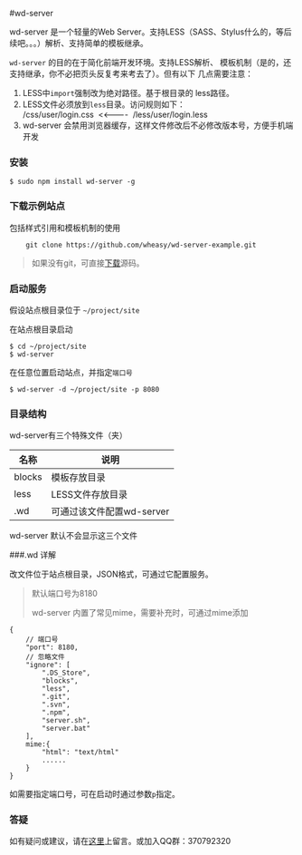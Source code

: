 #wd-server 

wd-server 是一个轻量的Web Server。支持LESS（SASS、Stylus什么的，等后续吧。。。）解析、支持简单的模板继承。

`wd-server` 的目的在于简化前端开发环境。支持LESS解析、
模板机制（是的，还支持继承，你不必把页头反复考来考去了）。但有以下
几点需要注意：

1. LESS中`import`强制改为绝对路径。基于根目录的 less路径。
2. LESS文件必须放到`less`目录。访问规则如下：<br/>
    /css/user/login.css&nbsp;&nbsp;&lt;&lt;----&nbsp;&nbsp;/less/user/login.less
3. wd-server 会禁用浏览器缓存，这样文件修改后不必修改版本号，方便手机端开发


### 安装

```
$ sudo npm install wd-server -g
```

### 下载示例站点

包括样式引用和模板机制的使用

```
    git clone https://github.com/wheasy/wd-server-example.git
```

> 如果没有git，可直接[下载](#)源码。


### 启动服务

假设站点根目录位于  `~/project/site`

在站点根目录启动

```
$ cd ~/project/site
$ wd-server
```

在任意位置启动站点，并指定`端口号`

```
$ wd-server -d ~/project/site -p 8080
```

### 目录结构
wd-server有三个特殊文件（夹）

名称|说明
----|----
blocks|  模板存放目录
less|    LESS文件存放目录
.wd   |可通过该文件配置wd-server

wd-server 默认不会显示这三个文件

###.wd 详解

改文件位于站点根目录，JSON格式，可通过它配置服务。

>默认端口号为8180
>
>wd-server 内置了常见mime，需要补充时，可通过mime添加

```
{
    // 端口号
    "port": 8180,
    // 忽略文件
    "ignore": [
        ".DS_Store", 
        "blocks", 
        "less", 
        ".git", 
        ".svn", 
        ".npm", 
        "server.sh", 
        "server.bat"
    ],
    mime:{
        "html": "text/html"
        ......
    }
}
```

如需要指定端口号，可在启动时通过参数`p`指定。

### 答疑
如有疑问或建议，请在[这里](https://github.com/wheasy/wd-server/issues)上留言。或加入QQ群：370792320


<!--
##其他

如果`wd-server`不能满足你的需求，请不必沮丧，还有一个叫[Astros](#)的项目，除了`wd-server`的功能，还具备自支持模块化开发、自动合并JS依赖、自动合成雪碧图和字体文件等功能。

-->